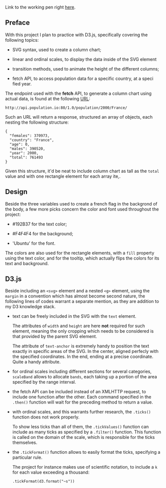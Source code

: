 Link to the working pen right [here](https://codepen.io/borntofrappe/full/YjdVLM).

## Preface

With this project I plan to practice with D3.js, specifically covering the following topics:

- SVG syntax, used to create a column chart;

- linear and ordinal scales, to display the data inside of the SVG element

- transition methods, used to animate the height of the different columns;

- fetch API, to access population data for a specific country, at a speci
fied year.

The endpoint used with the **fetch** API, to generate a column chart using actual data, is found at the following [URL](http://api.population.io/):

```JS
http://api.population.io:80/1.0/population/2000/France/
```

Such an URL will return a response, structured an array of objects, each nesting the following structure:

```JS
{
  "females": 370973,
  "country": "France",
  "age": 0,
  "males": 390520,
  "year": 2000,
  "total": 761493
}
```

Given this structure, it'd be neat to include column chart as tall as the `total` value and with one rectangle element for each array ite,.

## Design

Beside the three variables used to create a french flag in the backgrond of the body, a few more picks concern the color and font used throughout the project:

- #192B37 for the text color;

- #F4F4F4 for the background;

- 'Ubuntu' for the font.

The colors are also used for the rectangle elements, with a `fill` property using the text color, and for the tooltip, which actually flips the colors for its text and background.

## D3.js

Beside including an `<svg>` element and a nested `<g>` element, using the `margin` in a convention which has almost become second nature, the following lines of codes warrant a separate mention, as they are addition to my D3 knowledge stack.

- text can be freely included in the SVG with the `text` element. 

  The attributes of `width` and `height` are here **not** required for such element, meaning the only cropping which needs to be considered is that provided by the parent SVG element.

  The attribute of `text-anchor` is extremely handy to position the text exactly in specific areas of the SVG. In the center, aligned perfecly with the specified coordinates. In the end, ending at a precise coordinate. Quite a handy attribute.

- for ordinal scales including different sections for several categories, `scaleBand` allows to allocate `bands`, each taking up a portion of the area specified by the range interval.

- the fetch API can be included instead of an XMLHTTP request, to include one function after the other. Each command specified in the `.then()` function will wait for the preceding method to return a value.

- with ordinal scales, and this warrants further research, the `.ticks()` function does not work properly. 

  To show less ticks than all of them, the `.tickValues()` function can include as many ticks as specified by a `.filter()` function. This function is called on the domain of the scale, which is responsible for the ticks themselves.

- the `.tickFormat()` function allows to easily format the ticks, specifying a particular rule. 

  The project for instance makes use of scientific notation, to include a `k` for each value exceeding a thousand:

  ```JS
  .tickFormat(d3.format("~s"))
  ```